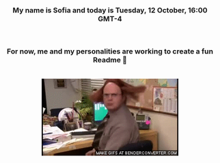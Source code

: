 


<div align="center">
<h3 >My name is Sofia and today is Tuesday, 12 October, 16:00 GMT-4</h3><br>
<h3 >For now, me and my personalities are working to create a fun Readme 👋
</h3><br>
<img src='img/dwight.gif' alt='working...'/>
</div>
